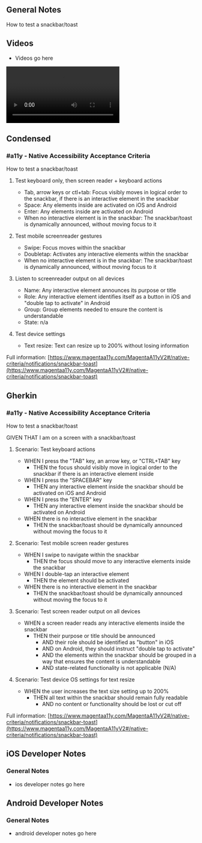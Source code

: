 ## General Notes

How to test a snackbar/toast

## Videos

- Videos go here
<video controls>
  <source src="media/video/native/button/buttonIosVoiceover.webm" type="video/webm">
  Your browser does not support the video tag.
</video>

## Condensed

### #a11y - Native Accessibility Acceptance Criteria

How to test a snackbar/toast

1. Test keyboard only, then screen reader + keyboard actions

   - Tab, arrow keys or ctl+tab: Focus visibly moves in logical order to the snackbar, if there is an interactive element in the snackbar
   - Space: Any elements inside are activated on iOS and Android
   - Enter: Any elements inside are activated on Android
   - When no interactive element is in the snackbar: The snackbar/toast is dynamically announced, without moving focus to it

2. Test mobile screenreader gestures

   - Swipe: Focus moves within the snackbar
   - Doubletap: Activates any interactive elements within the snackbar
   - When no interactive element is in the snackbar: The snackbar/toast is dynamically announced, without moving focus to it

3. Listen to screenreader output on all devices

   - Name: Any interactive element announces its purpose or title
   - Role: Any interactive element identifies itself as a button in iOS and "double tap to activate" in Android
   - Group: Group elements needed to ensure the content is understandable
   - State: n/a

4. Test device settings

   - Text resize: Text can resize up to 200% without losing information

Full information: [https://www.magentaa11y.com/MagentaA11yV2#/native-criteria/notifications/snackbar-toast](https://www.magentaa11y.com/MagentaA11yV2#/native-criteria/notifications/snackbar-toast)

## Gherkin

### #a11y - Native Accessibility Acceptance Criteria

How to test a snackbar/toast

GIVEN THAT I am on a screen with a snackbar/toast

1. Scenario: Test keyboard actions

   - WHEN I press the "TAB" key, an arrow key, or "CTRL+TAB" key 
      - THEN the focus should visibly move in logical order to the snackbar if there is an interactive element inside 
   - WHEN I press the "SPACEBAR" key 
      - THEN any interactive element inside the snackbar should be activated on iOS and Android 
   - WHEN I press the "ENTER" key 
      - THEN any interactive element inside the snackbar should be activated on Android 
   - WHEN there is no interactive element in the snackbar 
      - THEN the snackbar/toast should be dynamically announced without moving the focus to it 

2. Scenario: Test mobile screen reader gestures

   - WHEN I swipe to navigate within the snackbar 
      - THEN the focus should move to any interactive elements inside the snackbar 
   - WHEN I double-tap an interactive element
      - THEN the element should be activated 
   - WHEN there is no interactive element in the snackbar 
      - THEN the snackbar/toast should be dynamically announced without moving the focus to it 

3. Scenario: Test screen reader output on all devices

   - WHEN a screen reader reads any interactive elements inside the snackbar 
      - THEN their purpose or title should be announced 
         - AND their role should be identified as "button" in iOS 
         - AND on Android, they should instruct "double tap to activate" 
         - AND the elements within the snackbar should be grouped in a way that ensures the content is understandable 
         - AND state-related functionality is not applicable (N/A) 

4. Scenario: Test device OS settings for text resize

   - WHEN the user increases the text size setting up to 200% 
      - THEN all text within the snackbar should remain fully readable
         - AND no content or functionality should be lost or cut off 

Full information: [https://www.magentaa11y.com/MagentaA11yV2#/native-criteria/notifications/snackbar-toast](https://www.magentaa11y.com/MagentaA11yV2#/native-criteria/notifications/snackbar-toast)

## iOS Developer Notes
### General Notes
- ios developer notes go here

## Android Developer Notes
### General Notes
- android developer notes go here
